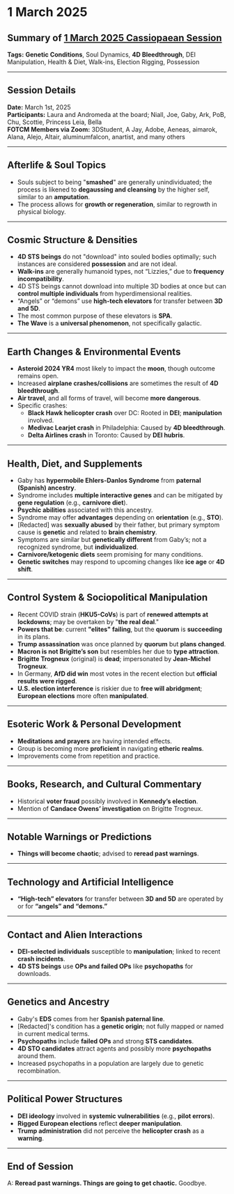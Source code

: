 # 1 March 2025

## Summary of [1 March 2025 Cassiopaean Session](https://cassiopaea.org/forum/threads/session-1-march-2025.55620/)

**Tags:** **Genetic Conditions**, Soul Dynamics, **4D Bleedthrough**, DEI Manipulation, Health & Diet, Walk-ins, Election Rigging, Possession

---


## Session Details

**Date:** March 1st, 2025  
**Participants:** Laura and Andromeda at the board; Niall, Joe, Gaby, Ark, PoB, Chu, Scottie, Princess Leia, Bella  
**FOTCM Members via Zoom:** 3DStudent, A Jay, Adobe, Aeneas, aimarok, Alana, Alejo, Altair, aluminumfalcon, anartist, and many others

---


## Afterlife & Soul Topics

- Souls subject to being "**smashed**" are generally unindividuated; the process is likened to **degaussing and cleansing** by the higher self, similar to an **amputation**.
- The process allows for **growth or regeneration**, similar to regrowth in physical biology.

---


## Cosmic Structure & Densities

- **4D STS beings** do not "download" into souled bodies optimally; such instances are considered **possession** and are not ideal.
- **Walk-ins** are generally humanoid types, not “Lizzies,” due to **frequency incompatibility**.
- 4D STS beings cannot download into multiple 3D bodies at once but can **control multiple individuals** from hyperdimensional realities.
- “Angels” or “demons” use **high-tech elevators** for transfer between **3D and 5D**.
- The most common purpose of these elevators is **SPA**.
- **The Wave** is a **universal phenomenon**, not specifically galactic.

---


## Earth Changes & Environmental Events

- **Asteroid 2024 YR4** most likely to impact the **moon**, though outcome remains open.
- Increased **airplane crashes/collisions** are sometimes the result of **4D bleedthrough**.
- **Air travel**, and all forms of travel, will become **more dangerous**.
- Specific crashes:
    - **Black Hawk helicopter crash** over DC: Rooted in **DEI**; **manipulation** involved.
    - **Medivac Learjet crash** in Philadelphia: Caused by **4D bleedthrough**.
    - **Delta Airlines crash** in Toronto: Caused by **DEI hubris**.

---


## Health, Diet, and Supplements

- Gaby has **hypermobile Ehlers-Danlos Syndrome** from **paternal (Spanish) ancestry**.
- Syndrome includes **multiple interactive genes** and can be mitigated by **gene regulation** (e.g., **carnivore diet**).
- **Psychic abilities** associated with this ancestry.
- Syndrome may offer **advantages** depending on **orientation** (e.g., **STO**).
- [Redacted] was **sexually abused** by their father, but primary symptom cause is **genetic** and related to **brain chemistry**.
- Symptoms are similar but **genetically different** from Gaby’s; not a recognized syndrome, but **individualized**.
- **Carnivore/ketogenic diets** seem promising for many conditions.
- **Genetic switches** may respond to upcoming changes like **ice age** or **4D shift**.

---


## Control System & Sociopolitical Manipulation

- Recent COVID strain (**HKU5-CoVs**) is part of **renewed attempts at lockdowns**; may be overtaken by "**the real deal**."
- **Powers that be**: current **"elites" failing**, but the **quorum** is **succeeding** in its plans.
- **Trump assassination** was once planned by **quorum** but **plans changed**.
- **Macron is not Brigitte’s son** but resembles her due to **type attraction**.
- **Brigitte Trogneux** (original) is **dead**; impersonated by **Jean-Michel Trogneux**.
- In Germany, **AfD did win** most votes in the recent election but **official results were rigged**.
- **U.S. election interference** is riskier due to **free will abridgment**; **European elections** more often **manipulated**.

---


## Esoteric Work & Personal Development

- **Meditations and prayers** are having intended effects.
- Group is becoming more **proficient** in navigating **etheric realms**.
- Improvements come from repetition and practice.

---


## Books, Research, and Cultural Commentary

- Historical **voter fraud** possibly involved in **Kennedy’s election**.
- Mention of **Candace Owens’ investigation** on Brigitte Trogneux.

---


## Notable Warnings or Predictions

- **Things will become chaotic**; advised to **reread past warnings**.

---


## Technology and Artificial Intelligence

- **“High-tech” elevators** for transfer between **3D and 5D** are operated by or for **“angels” and “demons.”**

---


## Contact and Alien Interactions

- **DEI-selected individuals** susceptible to **manipulation**; linked to recent **crash incidents**.
- **4D STS beings** use **OPs and failed OPs** like **psychopaths** for downloads.

---


## Genetics and Ancestry

- Gaby's **EDS** comes from her **Spanish paternal line**.
- [Redacted]'s condition has a **genetic origin**; not fully mapped or named in current medical terms.
- **Psychopaths** include **failed OPs** and strong **STS candidates**.
- **4D STO candidates** attract agents and possibly more **psychopaths** around them.
- Increased psychopaths in a population are largely due to genetic recombination.

---


## Political Power Structures

- **DEI ideology** involved in **systemic vulnerabilities** (e.g., **pilot errors**).
- **Rigged European elections** reflect **deeper manipulation**.
- **Trump administration** did not perceive the **helicopter crash** as a **warning**.

---


## End of Session

A: **Reread past warnings. Things are going to get chaotic.** Goodbye.


